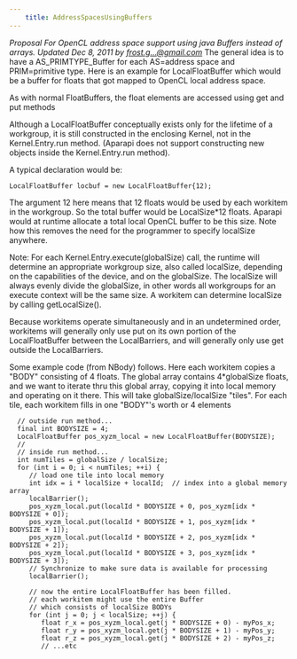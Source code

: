 ```yaml
---
    title: AddressSpacesUsingBuffers
---
```


*Proposal For OpenCL address space support using java Buffers instead of arrays. Updated Dec 8, 2011 by frost.g...@gmail.com*
The general idea is to have a AS_PRIMTYPE_Buffer for each AS=address space and PRIM=primitive type. Here is an example for LocalFloatBuffer which would be a buffer for floats that got mapped to OpenCL local address space.

As with normal FloatBuffers, the float elements are accessed using get and put methods

Although a LocalFloatBuffer conceptually exists only for the lifetime of a workgroup, it is still constructed in the enclosing Kernel, not in the Kernel.Entry.run method. (Aparapi does not support constructing new objects inside the Kernel.Entry.run method).

A typical declaration would be:

    LocalFloatBuffer locbuf = new LocalFloatBuffer{12);
The argument 12 here means that 12 floats would be used by each workitem in the workgroup. So the total buffer would be LocalSize*12 floats. Aparapi would at runtime allocate a total local OpenCL buffer to be this size. Note how this removes the need for the programmer to specify localSize anywhere.

Note: For each Kernel.Entry.execute(globalSize) call, the runtime will determine an appropriate workgroup size, also called localSize, depending on the capabilities of the device, and on the globalSize. The localSize will always evenly divide the globalSize, in other words all workgroups for an execute context will be the same size. A workitem can determine localSize by calling getLocalSize().

Because workitems operate simultaneously and in an undetermined order, workitems will generally only use put on its own portion of the LocalFloatBuffer between the LocalBarriers, and will generally only use get outside the LocalBarriers.

Some example code (from NBody) follows. Here each workitem copies a "BODY" consisting of 4 floats. The global array contains 4*globalSize floats, and we want to iterate thru this global array, copying it into local memory and operating on it there. This will take globalSize/localSize "tiles". For each tile, each workitem fills in one "BODY"'s worth or 4 elements

      // outside run method...
      final int BODYSIZE = 4;
      LocalFloatBuffer pos_xyzm_local = new LocalFloatBuffer(BODYSIZE);
      //
      // inside run method...
      int numTiles = globalSize / localSize;
      for (int i = 0; i < numTiles; ++i) {
         // load one tile into local memory
         int idx = i * localSize + localId;  // index into a global memory array
         localBarrier();
         pos_xyzm_local.put(localId * BODYSIZE + 0, pos_xyzm[idx * BODYSIZE + 0]);
         pos_xyzm_local.put(localId * BODYSIZE + 1, pos_xyzm[idx * BODYSIZE + 1]);
         pos_xyzm_local.put(localId * BODYSIZE + 2, pos_xyzm[idx * BODYSIZE + 2]);
         pos_xyzm_local.put(localId * BODYSIZE + 3, pos_xyzm[idx * BODYSIZE + 3]);
         // Synchronize to make sure data is available for processing
         localBarrier();

         // now the entire LocalFloatBuffer has been filled.
         // each workitem might use the entire Buffer
         // which consists of localSize BODYs
         for (int j = 0; j < localSize; ++j) {
            float r_x = pos_xyzm_local.get(j * BODYSIZE + 0) - myPos_x;
            float r_y = pos_xyzm_local.get(j * BODYSIZE + 1) - myPos_y;
            float r_z = pos_xyzm_local.get(j * BODYSIZE + 2) - myPos_z;
            // ...etc